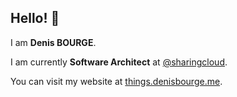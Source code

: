 ## Hello! 👋

I am **Denis BOURGE**.

I am currently **Software Architect** at [@sharingcloud](https://github.com/sharingcloud/).

You can visit my website at [things.denisbourge.me](https://things.denisbourge.me).
